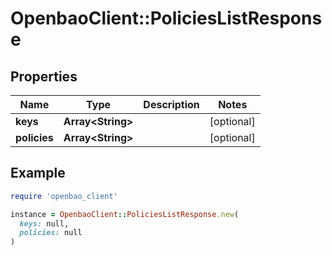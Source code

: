 # OpenbaoClient::PoliciesListResponse

## Properties

| Name | Type | Description | Notes |
| ---- | ---- | ----------- | ----- |
| **keys** | **Array&lt;String&gt;** |  | [optional] |
| **policies** | **Array&lt;String&gt;** |  | [optional] |

## Example

```ruby
require 'openbao_client'

instance = OpenbaoClient::PoliciesListResponse.new(
  keys: null,
  policies: null
)
```

